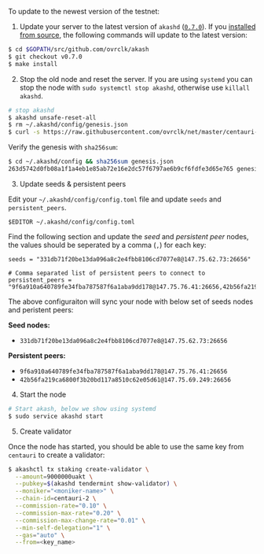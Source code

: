 To update to the newest version of the testnet:

1. Update your server to the latest version of `akashd` ([`0.7.0`](https://github.com/ovrclk/akash/releases/tag/v0.7.0)). If you [installed from source](../guides/install.md#others-from-source), the following commands will update to the latest version:

```bash
$ cd $GOPATH/src/github.com/ovrclk/akash
$ git checkout v0.7.0
$ make install
```

2. Stop the old node and reset the server. If you are using `systemd` you can stop the node with `sudo systemctl stop akashd`, otherwise use `killall akashd`.

```bash
# stop akashd
$ akashd unsafe-reset-all
$ rm ~/.akashd/config/genesis.json
$ curl -s https://raw.githubusercontent.com/ovrclk/net/master/centauri-2/genesis.json > ~/.akashd/config/genesis.json
```

Verify the genesis with `sha256sum`:
```bash
$ cd ~/.akashd/config && sha256sum genesis.json
263d5742d0fb08a1f1a4eb1e85ab72e16e2dc57f6797ae6b9cf6fdfe3d65e765 genesis.json
```

3. Update seeds & persistent peers

Edit your `~/.akashd/config/config.toml` file and update `seeds` and `persistent_peers`.

```
$EDITOR ~/.akashd/config/config.toml
```

Find the following section and update the _seed_ and _persistent peer_ nodes, the values should be seperated by a comma (`,`) for each key:

```
seeds = "331db71f20be13da096a8c2e4fbb8106cd7077e8@147.75.62.73:26656"
```
```
# Comma separated list of persistent peers to connect to
persistent_peers = "9f6a910a640789fe34fba787587f6a1aba9dd178@147.75.76.41:26656,42b56fa219ca6800f3b20bd117a8510c62e05d61@147.75.69.249:26656"
```

The above configuraiton will sync your node with below set of seeds nodes and peristent peers:

**Seed nodes:**
- `331db71f20be13da096a8c2e4fbb8106cd7077e8@147.75.62.73:26656`

**Persistent peers:**
- `9f6a910a640789fe34fba787587f6a1aba9dd178@147.75.76.41:26656`
- `42b56fa219ca6800f3b20bd117a8510c62e05d61@147.75.69.249:26656`

4. Start the node

```bash
# Start akash, below we show using systemd
$ sudo service akashd start
```

5. Create validator

Once the node has started, you should be able to use the same key from `centauri` to create a validator:

```bash
$ akashctl tx staking create-validator \
  --amount=9000000uakt \
  --pubkey=$(akashd tendermint show-validator) \
  --moniker="<moniker-name>" \
  --chain-id=centauri-2 \
  --commission-rate="0.10" \
  --commission-max-rate="0.20" \
  --commission-max-change-rate="0.01" \
  --min-self-delegation="1" \
  --gas="auto" \
  --from=<key_name>
```
